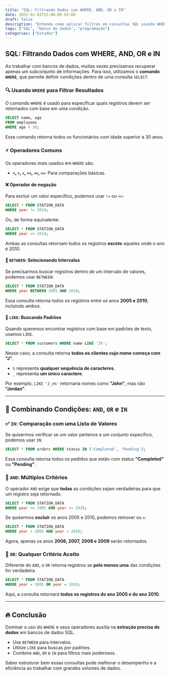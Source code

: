 ```yaml
---
title: "SQL: Filtrando Dados com WHERE, AND, OR e IN"
date: 2025-02-03T15:00:00-03:00
draft: false
description: "Entenda como aplicar filtros em consultas SQL usando WHERE, operadores lógicos e padrões de busca."
tags: ["SQL", "banco de dados", "programação"]
categories: ["Estudos"]
---
```


## SQL: Filtrando Dados com WHERE, AND, OR e IN  

Ao trabalhar com bancos de dados, muitas vezes precisamos recuperar apenas um subconjunto de informações. Para isso, utilizamos o **comando `WHERE`**, que permite definir condições dentro de uma consulta `SELECT`.  

### 🔍 Usando `WHERE` para Filtrar Resultados  

O comando `WHERE` é usado para especificar quais registros devem ser retornados com base em uma condição.  

```sql
SELECT name, age
FROM employees
WHERE age > 30;
```

Esse comando retorna todos os funcionários com idade superior a 30 anos.  

### ⚡ Operadores Comuns  

Os operadores mais usados em `WHERE` são:  

- **`=`, `>`, `<`, `>=`, `<=`, `<>`**: Para comparações básicas.  

#### ❌ Operador de negação  

Para excluir um valor específico, podemos usar `!=` ou `<>`:

```sql
SELECT * FROM STATION_DATA
WHERE year != 2010;
```
Ou, de forma equivalente:

```sql
SELECT * FROM STATION_DATA
WHERE year <> 2010;
```

Ambas as consultas retornam todos os registros **exceto** aqueles onde o ano é 2010.  

#### 📅 `BETWEEN`: Selecionando Intervalos  

Se precisarmos buscar registros dentro de um intervalo de valores, podemos usar `BETWEEN`:

```sql
SELECT * FROM STATION_DATA
WHERE year BETWEEN 2005 AND 2010;
```

Essa consulta retorna todos os registros entre os anos **2005 e 2010**, incluindo ambos.  

#### 🔎 `LIKE`: Buscando Padrões  

Quando queremos encontrar registros com base em padrões de texto, usamos `LIKE`.  

```sql
SELECT * FROM customers WHERE name LIKE 'J%';
```

Nesse caso, a consulta retorna **todos os clientes cujo nome começa com "J"**.  

- `%` representa **qualquer sequência de caracteres**.  
- `_` representa **um único caractere**.  

Por exemplo, `LIKE 'J_n%'` retornaria nomes como **"John"**, mas não **"Jordan"**.  

---

## 🎯 Combinando Condições: `AND`, `OR` e `IN`  

### ✅ `IN`: Comparação com uma Lista de Valores  

Se quisermos verificar se um valor pertence a um conjunto específico, podemos usar `IN`:

```sql
SELECT * FROM orders WHERE status IN ('Completed', 'Pending');
```

Essa consulta retorna todos os pedidos que estão com status **"Completed"** ou **"Pending"**.  

### 🔗 `AND`: Múltiplos Critérios  

O operador `AND` exige que **todas** as condições sejam verdadeiras para que um registro seja retornado.  

```sql
SELECT * FROM STATION_DATA
WHERE year >= 2005 AND year <= 2010;
```

Se quisermos **excluir** os anos 2005 e 2010, podemos remover os `=`:

```sql
SELECT * FROM STATION_DATA
WHERE year > 2005 AND year < 2010;
```

Agora, apenas os anos **2006, 2007, 2008 e 2009** serão retornados.  

### 🔀 `OR`: Qualquer Critério Aceito  

Diferente do `AND`, o `OR` retorna registros se **pelo menos uma** das condições for verdadeira.  

```sql
SELECT * FROM STATION_DATA
WHERE year = 2005 OR year = 2010;
```

Aqui, a consulta retornará **todos os registros do ano 2005 e do ano 2010**.  

---

## 🔥 Conclusão  

Dominar o uso do `WHERE` e seus operadores auxilia na **extração precisa de dados** em bancos de dados SQL.  

- Use `BETWEEN` para intervalos.  
- Utilize `LIKE` para buscas por padrões.  
- Combine `AND`, `OR` e `IN` para filtros mais poderosos.  

Saber estruturar bem essas consultas pode melhorar o desempenho e a eficiência ao trabalhar com grandes volumes de dados.